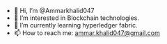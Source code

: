 - 👋 Hi, I’m @Ammarkhalid047
- 👀 I’m interested in Blockchain technologies.
- 🌱 I’m currently learning hyperledger fabric.
- 📫 How to reach me: ammar.khalid047@gmail.com

<!---
Ammarkhalid047/Ammarkhalid047 is a ✨ special ✨ repository because its `README.md` (this file) appears on your GitHub profile.
You can click the Preview link to take a look at your changes.
--->
